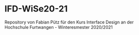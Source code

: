 # IFD-WiSe20-21
Repository von Fabian Pütz für den Kurs Interface Design an der Hochschule Furtwangen - Winteresmester 2020/2021
